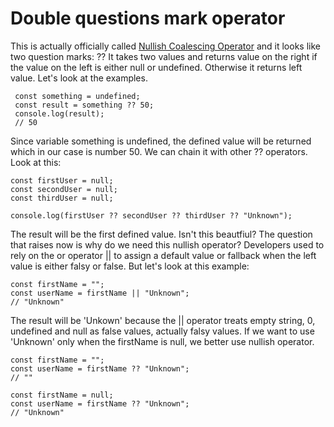 # Double questions mark operator

This is actually officially called [Nullish Coalescing Operator](https://developer.mozilla.org/en-US/docs/Web/JavaScript/Reference/Operators/Nullish_coalescing) and it looks like two question marks: ?? It takes two values and returns value on the right if the value on the left is either null or undefined. Otherwise it returns left value. Let's look at the examples.

```
 const something = undefined;
 const result = something ?? 50;
 console.log(result);
 // 50
```

Since variable something is undefined, the defined value will be returned which in our case is number 50. We can chain it with other ?? operators. Look at this:

```
const firstUser = null;
const secondUser = null;
const thirdUser = null;

console.log(firstUser ?? secondUser ?? thirdUser ?? "Unknown");

```

The result will be the first defined value. Isn't this beautfiul? The question that raises now is why do we need this nullish operator? Developers used to rely on the or operator || to assign a default value or fallback when the left value is either falsy or false. But let's look at this example:

```
const firstName = "";
const userName = firstName || "Unknown";
// "Unknown"
```

The result will be 'Unkown' because the || operator treats empty string, 0, undefined and null as false values, actually falsy values. If we want to use 'Unknown' only when the firstName is null, we better use nullish operator.

```
const firstName = "";
const userName = firstName ?? "Unknown";
// ""
```

```
const firstName = null;
const userName = firstName ?? "Unknown";
// "Unknown"
```
